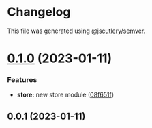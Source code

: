 # Changelog

This file was generated using [@jscutlery/semver](https://github.com/jscutlery/semver).

# [0.1.0](https://github.com/csaszika/auto-versioning-ex/compare/store-publishable-0.0.1...store-publishable-0.1.0) (2023-01-11)


### Features

* **store:** new store module ([08f651f](https://github.com/csaszika/auto-versioning-ex/commit/08f651fe8544f8c7f33c19feb62b6450b38229c7))



## 0.0.1 (2023-01-11)
